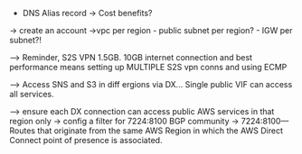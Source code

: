 - DNS Alias record
    -> Cost benefits?

-> create an account
        ->vpc per region
        - public subnet per region?
            - IGW per subnet?!

--> Reminder, S2S VPN 1.5GB. 10GB internet connection and best performance means setting up MULTIPLE S2S vpn conns and using ECMP

--> Access SNS and S3 in diff ergions via DX... Single public VIF can access all services.

--> ensure each  DX connection can access public AWS services in that region only
        -> config a filter for 7224:8100 BGP community
                    -> 7224:8100—Routes that originate from the same AWS Region in which the AWS Direct Connect point of presence is associated.